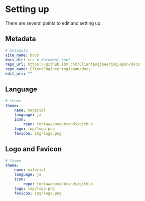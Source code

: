 # Setting up

There are several points to edit and setting up.

## Metadata

```yaml title="mkdocs.yml" hl_lines="2 4 5"
# metadata
site_name: Docs
docs_dir: src # document root
repo_url: https://github.ibm.com/ClientEngineeringJapan/docs
repo_name: ClientEngineeringJapan/docs
edit_uri: ""
```

## Language

```yaml title="mkdocs.yml" hl_lines="4"
# theme
theme:
    name: material
    language: ja
    icon:
        repo: fontawesome/brands/github
    logo: img/logo.png
    favicon: img/logo.png
```

## Logo and Favicon

```yaml title="mkdocs.yml" hl_lines="5 6 7 8"
# theme
theme:
    name: material
    language: ja
    icon:
        repo: fontawesome/brands/github
    logo: img/logo.png
    favicon: img/logo.png
```
